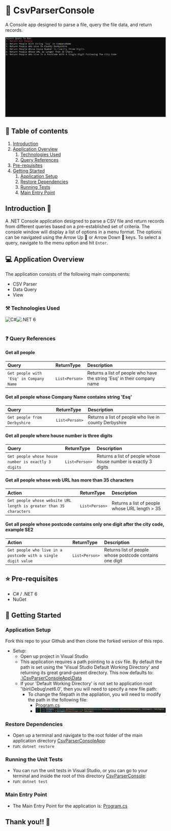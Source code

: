 # :page_with_curl: CsvParserConsole
A Console app designed to parse a file, query the file data, and return records.

![](https://github.com/Hayley96/CsvParserConsole/blob/main/GIF/CsvParserConsoleApp.gif)

## :link: Table of contents
1. [Introduction](#introduction)
2. [Application Overview](#applicationOverview)
   1. [Technologies Used](#technologiesUsed)
   2. [Query References](#QueryReference)
3. [Pre-requisites](#prerequisites)
4. [Getting Started](#gettingStarted)
   1. [Application Setup](#applicationsetup)
   2. [Restore Dependencies](#restoredependencies)
   3. [Running Tests](#runningtests)
   4. [Main Entry Point](#mainentrypoint)

## Introduction :wave: <a name="introduction"></a>
A .NET Console application designed to parse a CSV file and return records from different queries based on a pre-established set of criteria. The console window will display a list of options in a menu format. The options can be navigated using the Arrow Up 🔼 or Arrow Down 🔽 keys. To select a query, navigate to the menu option and hit `Enter`.

## :computer: Application Overview <a name="applicationOverview"></a>

The application consists of the following main components:

* CSV Parser
* Data Query
* View

### ⚒️ Technologies Used <a name="technologiesUsed"></a>

<div>
<img align="left" alt="C#" title="C-Sharp" src="https://img.shields.io/badge/C%23-239120?style=for-the-badge&logo=c-sharp&logoColor=white" />
<img align="left" alt=".NET 6" title=".NET 6" src="https://img.shields.io/badge/.NET-512BD4?style=for-the-badge&logo=dotnet&logoColor=white" />
</div>
</br></br>

### ❓ Query References <a name="QueryReference"></a>

#### Get all people

| Query                                   | ReturnType     | Description                                                              |
| :-------------------------------------  | :--------------| :------------------------------------------------------------------------|
| `Get people with 'Esq' in Company Name` | `List<Person>` | Returns a list of people who have the string 'Esq' in their company name |

#### Get all people whose Company Name contains string 'Esq'

| Query                           | ReturnType     | Description                                                       |
| :------------------------------ | :--------------| :-----------------------------------------------------------------|
| `Get people from Derbyshire`    | `List<Person>` | Returns a list of people who live in county Derbyshire            |

#### Get all people where house number is three digits

| Query                                               | ReturnType    | Description                                                       |
| :---------------------------------------------------| :-------------| :-----------------------------------------------------------------|
| `Get people whose house number is exactly 3 digits` | `List<Person>`| Returns a list of people whose house number is exactly 3 digits   |

#### Get all people whose web URL has more than 35 characters

| Action                                                              | ReturnType    | Description                                                       |
| :-------------------------------------------------------------------| :-------------| :-----------------------------------------------------------------|
| `Get people whose website URL length is greater than 35 characters` | `List<Person>`| Returns a list of people whose URL length > 35                    |

#### Get all people whose postcode contains only one digit after the city code, example SE2

| Action                                                        | ReturnType    | Description                                                       |
| :-------------------------------------------------------------| :-------------| :-----------------------------------------------------------------|
| `Get people who live in a postcode with a single digit value` | `List<Person>`| Returns list of people whose postcode contains one digit          |


## ⭐ Pre-requisites <a name="prerequisites"></a>

* C# / .NET 6
* NuGet

## 🔀 Getting Started <a name="gettingStarted"></a>

### Application Setup <a name="applicationsetup"></a>

Fork this repo to your Github and then clone the forked version of this repo.

- Setup:
	- Open up project in Visual Studio
	- This application requires a path pointing to a csv file. By default the path is set using the 'Visual Studio Default Working Directory' and returning its great grand-parent directory. This now defaults to: [.\CsvParserConsoleApp\Data](./CsvParserConsoleApp/Data)
	 - If your 'Default Working Directory' is not set to application root '\bin\Debug\net6.0', then you will need to specify a new file path:
       - To change the filepath in the appliation, you will need to modify the path in the following file:
	      * [Program.cs](https://github.com/Hayley96/CsvParserConsole/blob/main/CsvParserConsoleApp/Program.cs)
	      * ![ProgramFilePath](https://github.com/Hayley96/CsvParserConsole/blob/main/GIF/FilePathMethodProgram.png)

### Restore Dependencies <a name="restoredependencies"></a>

- Open up a terminal and navigate to the root folder of the main application directory [CsvParserConsoleApp](./CsvParserConsoleApp):
 - run: `dotnet restore`

### Running the Unit Tests <a name="runningtests"></a>

- You can run the unit tests in Visual Studio, or you can go to your terminal and inside the root of this directory [CsvParserConsole](../../):
 - run: `dotnet test`


### Main Entry Point <a name="mainentrypoint"></a>
- The Main Entry Point for the application is: [Program.cs](https://github.com/Hayley96/CsvParserConsole/blob/main/CsvParserConsoleApp/Program.cs)


## Thank you!! 👋
